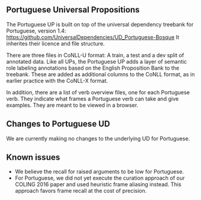 ## Portuguese Universal Propositions

The Portuguese UP is built on top of the universal dependency treebank for Portuguese, 
version 1.4: https://github.com/UniversalDependencies/UD_Portuguese-Bosque 
It inherites their licence and file structure. 

There are three files in CoNLL-U format: A train, a test and a dev split of 
annotated data. Like all UPs, the Portuguese UP adds a layer of semantic role 
labeling annotations based on the English Proposition Bank to the treebank. 
These are added as additional columns to the CoNLL format, as in earlier
practice  with the CoNLL-X format. 

In addition, there are a list of verb overview files, one for each Portuguese verb. 
They indicate what frames a Portuguese verb can take and give examples. They are 
meant to be viewed in a browser. 

## Changes to Portuguese UD

We are currently making no changes to the underlying UD for Portuguese.

## Known issues

- We believe the recall for raised arguments to be low for Portuguese.
- For Portuguese, we did not yet execute the curation approach of our COLING 2016 paper and used heuristic frame aliasing instead. This approach favors frame recall at the cost of precision.
